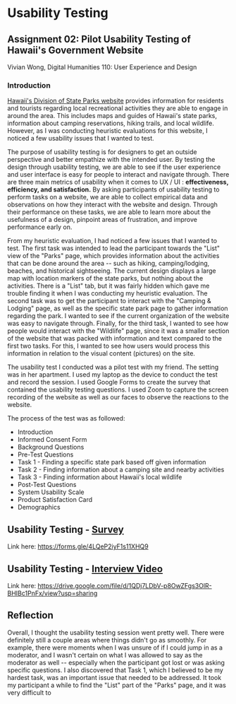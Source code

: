 # Usability Testing
## Assignment 02: Pilot Usability Testing of Hawaii's Government Website
Vivian Wong, Digital Humanities 110: User Experience and Design

### Introduction
[Hawaii's Division of State Parks website](https://dlnr.hawaii.gov/dsp/) provides information for residents and tourists regarding local recreational activities they are able to engage in around the area. This includes maps and guides of Hawaii's state parks, information about camping reservations, hiking trails, and local wildlife. However, as I was conducting heuristic evaluations for this website, I noticed a few usability issues that I wanted to test. 

The purpose of usability testing is for designers to get an outside perspective and better empathize with the intended user. By testing the design through usability testing, we are able to see if the user experience and user interface is easy for people to interact and navigate through. There are three main metrics of usability when it comes to UX / UI : **effectiveness, efficiency, and satisfaction.** 
By asking participants of usability testing to perform tasks on a website, we are able to collect empirical data and observations on how they interact with the website and design. Through their performance on these tasks, we are able to learn more about the usefulness of a design, pinpoint areas of frustration, and improve performance early on.

From my heuristic evaluation, I had noticed a few issues that I wanted to test. The first task was intended to lead the participant towards the "List" view of the "Parks" page, which provides information about the activities that can be done around the area -- such as hiking, camping/lodging, beaches, and historical sightseeing. The current design displays a large map with location markers of the state parks, but nothing about the activities. There is a "List" tab, but it was fairly hidden which gave me trouble finding it when I was conducting my heuristic evaluation. The second task was to get the participant to interact with the "Camping & Lodging" page, as well as the specific state park page to gather information regarding the park. I wanted to see if the current organization of the website was easy to navigate through. Finally, for the third task, I wanted to see how people would interact with the "Wildlife" page, since it was a smaller section of the website that was packed with information and text compared to the first two tasks. For this, I wanted to see how users would process this information in relation to the visual content (pictures) on the site.

The usability test I conducted was a pilot test with my friend. The setting was in her apartment. I used my laptop as the device to conduct the test and record the session. I used Google Forms to create the survey that contained the usability testing questions. I used Zoom to capture the screen recording of the website as well as our faces to observe the reactions to the website. 

The process of the test was as followed:
* Introduction
* Informed Consent Form
* Background Questions
* Pre-Test Questions
* Task 1 - Finding a specific state park based off given information
* Task 2 - Finding information about a camping site and nearby activities
* Task 3 - Finding information about Hawaii's local wildlife
* Post-Test Questions
* System Usability Scale
* Product Satisfaction Card
* Demographics

## Usability Testing - [Survey](https://forms.gle/4LQeP2iyF1s11XHQ9)
Link here: https://forms.gle/4LQeP2iyF1s11XHQ9

## Usability Testing - [Interview Video](https://drive.google.com/file/d/1QDj7LDbV-p8OwZFgs3OlR-BHIBc1PnFx/view?usp=sharing)
Link here: https://drive.google.com/file/d/1QDj7LDbV-p8OwZFgs3OlR-BHIBc1PnFx/view?usp=sharing

## Reflection
Overall, I thought the usability testing session went pretty well. There were definitely still a couple areas where things didn't go as smoothly. For example, there were moments when I was unsure of if I could jump in as a moderator, and I wasn't certain on what I was allowed to say as the moderator as well -- especially when the participant got lost or was asking specific questions. I also discovered that Task 1, which I believed to be my hardest task, was an important issue that needed to be addressed. It took my participant a while to find the "List" part of the "Parks" page, and it was very difficult to 
